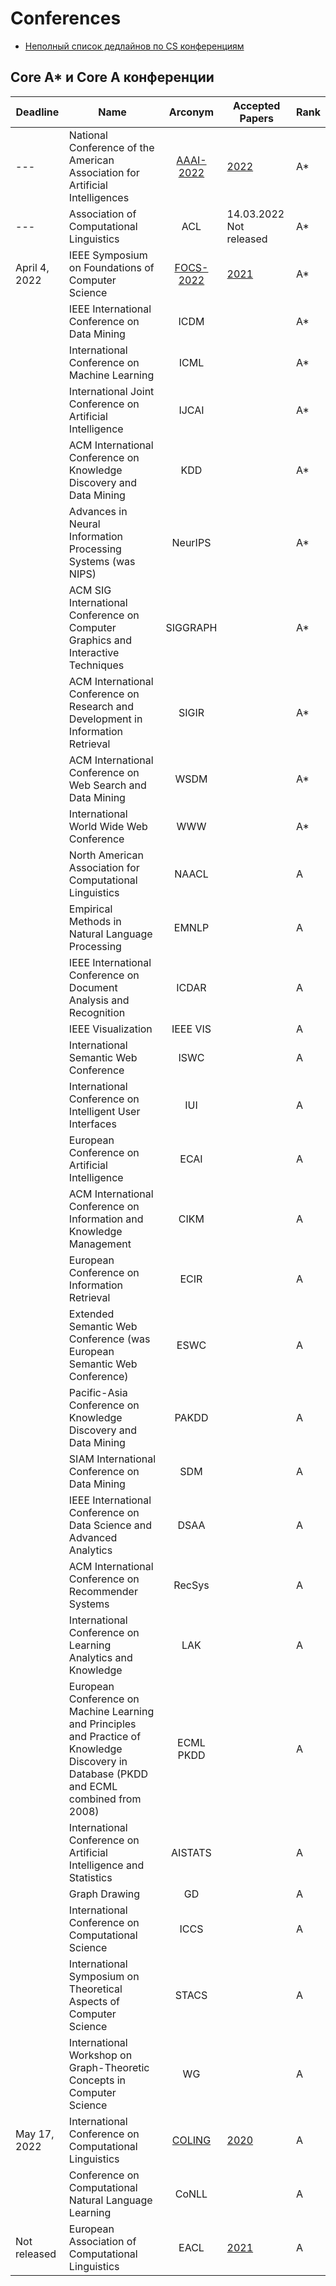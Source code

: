 # Conferences
* [Неполный список дедлайнов по CS конференциям](https://www.conferences-computer.science/)

## Core A* и Core A конференции

| Deadline      | Name                                                                                                                                      | Arconym                                            | Accepted Papers                                                                                                              | Rank |
|---------------|-------------------------------------------------------------------------------------------------------------------------------------------|:--------------------------------------------------:|------------------------------------------------------------------------------------------------------------------------------|------|
| ---           | National Conference of the American Association for Artificial Intelligences                                                              | [AAAI-2022](https://aaai.org/Conferences/AAAI-22/) | [2022](https://aaai.org/Conferences/AAAI-22/wp-content/uploads/2021/12/AAAI-22_Accepted_Paper_List_Main_Technical_Track.pdf) | A*   |
| ---           | Association of Computational Linguistics                                                                                                  | ACL                                                | 14.03.2022 Not released                                                                                                      | A*   |
| April 4, 2022 | IEEE Symposium on Foundations of Computer Science                                                                                         | [FOCS-2022](Https://focs2022.eecs.berkeley.edu/)   | [2021](https://ieeexplore.ieee.org/xpl/conhome/9719594/proceeding)                                                           | A*   |
|               | IEEE International Conference on Data Mining                                                                                              | ICDM                                               |                                                                                                                              | A*   |
|               | International Conference on Machine Learning                                                                                              | ICML                                               |                                                                                                                              | A*   |
|               | International Joint Conference on Artificial Intelligence                                                                                 | IJCAI                                              |                                                                                                                              | A*   |
|               | ACM International Conference on Knowledge Discovery and Data Mining                                                                       | KDD                                                |                                                                                                                              | A*   |
|               | Advances in Neural Information Processing Systems (was NIPS)                                                                              | NeurIPS                                            |                                                                                                                              | A*   |
|               | ACM SIG International Conference on Computer Graphics and Interactive Techniques                                                          | SIGGRAPH                                           |                                                                                                                              | A*   |
|               | ACM International Conference on Research and Development in Information Retrieval                                                         | SIGIR                                              |                                                                                                                              | A*   |
|               | ACM International Conference on Web Search and Data Mining                                                                                | WSDM                                               |                                                                                                                              | A*   |
|               | International World Wide Web Conference                                                                                                   | WWW                                                |                                                                                                                              | A*   |
|               | North American Association for Computational Linguistics                                                                                  | NAACL                                              |                                                                                                                              | A    |
|               | Empirical Methods in Natural Language Processing                                                                                          | EMNLP                                              |                                                                                                                              | A    |
|               | IEEE International Conference on Document Analysis and Recognition                                                                        | ICDAR                                              |                                                                                                                              | A    |
|               | IEEE Visualization                                                                                                                        | IEEE VIS                                           |                                                                                                                              | A    |
|               | International Semantic Web Conference                                                                                                     | ISWC                                               |                                                                                                                              | A    |
|               | International Conference on Intelligent User Interfaces                                                                                   | IUI                                                |                                                                                                                              | A    |
|               | European Conference on Artificial Intelligence                                                                                            | ECAI                                               |                                                                                                                              | A    |
|               | ACM International Conference on Information and Knowledge Management                                                                      | CIKM                                               |                                                                                                                              | A    |
|               | European Conference on Information Retrieval                                                                                              | ECIR                                               |                                                                                                                              | A    |
|               | Extended Semantic Web Conference (was European Semantic Web Conference)                                                                   | ESWC                                               |                                                                                                                              | A    |
|               | Pacific-Asia Conference on Knowledge Discovery and Data Mining                                                                            | PAKDD                                              |                                                                                                                              | A    |
|               | SIAM International Conference on Data Mining                                                                                              | SDM                                                |                                                                                                                              | A    |
|               | IEEE International Conference on Data Science and Advanced Analytics                                                                      | DSAA                                               |                                                                                                                              | A    |
|               | ACM International Conference on Recommender Systems                                                                                       | RecSys                                             |                                                                                                                              | A    |
|               | International Conference on Learning Analytics and Knowledge                                                                              | LAK                                                |                                                                                                                              | A    |
|               | European Conference on Machine Learning and Principles and Practice of Knowledge Discovery in Database (PKDD and ECML combined from 2008) | ECML PKDD                                          |                                                                                                                              | A    |
|               | International Conference on Artificial Intelligence and Statistics                                                                        | AISTATS                                            |                                                                                                                              | A    |
|               | Graph Drawing                                                                                                                             | GD                                                 |                                                                                                                              | A    |
|               | International Conference on Computational Science                                                                                         | ICCS                                               |                                                                                                                              | A    |
|               | International Symposium on Theoretical Aspects of Computer Science                                                                        | STACS                                              |                                                                                                                              | A    |
|               | International Workshop on Graph-Theoretic Concepts in Computer Science                                                                    | WG                                                 |                                                                                                                              | A    |
| May 17, 2022  | International Conference on Computational Linguistics                                                                                     | [COLING](https://coling2022.org/)                  | [2020](https://coling2020.org/COLING2020programme.pdf)                                                                       | A    |
|               | Conference on Computational Natural Language Learning                                                                                     | CoNLL                                              |                                                                                                                              | A    |
| Not released  | European Association of Computational Linguistics                                                                                         | EACL                                               | [2021](https://2021.eacl.org/program/accepted/)                                                                              | A    |

